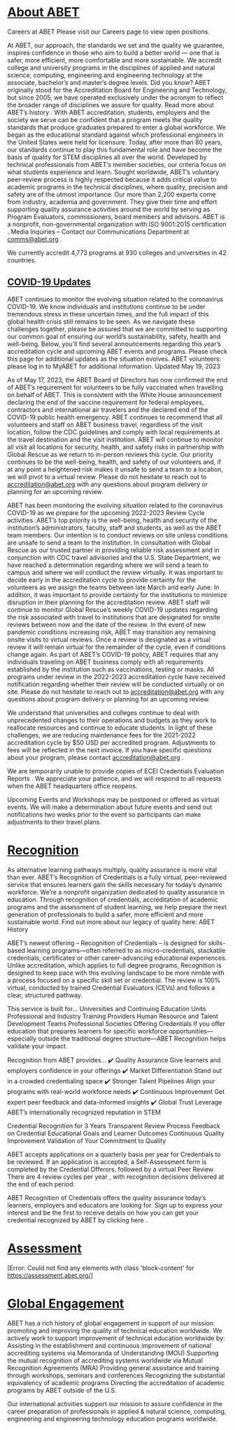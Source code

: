 # [About ABET](https://www.abet.org/about-abet/)

Careers at ABET
Please visit our
Careers page
to view open positions.

At ABET, our approach, the standards we set and the quality we guarantee, inspires confidence in those who aim to build a better world — one that is safer, more efficient, more comfortable and more sustainable.
We accredit college and university programs in the disciplines of applied and natural science, computing, engineering and engineering technology at the associate, bachelor’s and master’s degree levels.
Did you know?
ABET originally stood for the Accreditation Board for Engineering and Technology, but since 2005, we have operated exclusively under the acronym to reflect the broader range of disciplines we assure for quality.
Read more about ABET’s history
.
With ABET accreditation, students, employers and the society we serve can be confident that a program meets the quality standards that produce graduates prepared to enter a global workforce.
We began as the educational standard against which professional engineers in the United States were held for licensure. Today, after more than 80 years, our standards continue to play this fundamental role and have become the basis of quality for STEM disciplines all over the world.
Developed by technical professionals from ABET’s member societies, our criteria focus on what students experience and learn. Sought worldwide, ABET’s voluntary peer-review process is highly respected because it adds critical value to academic programs in the technical disciplines, where quality, precision and safety are of the utmost importance.
Our more than 2,200 experts come from industry, academia and government. They give their time and effort supporting quality assurance activities around the world by serving as Program Evaluators, commissioners, board members and advisors.
ABET is a nonprofit, non-governmental organization with
ISO 9001:2015 certification
.
Media Inquiries
– Contact our Communications Department at
comms@abet.org
.

We currently accredit 4,773 programs at 930 colleges and universities in 42 countries.

## [COVID-19 Updates](https://www.abet.org/accreditation/covid-19-update/)

ABET continues to monitor the evolving situation related to the coronavirus COVID-19. We know individuals and institutions continue to be under tremendous stress in these uncertain times, and the full impact of this global health crisis still remains to be seen. As we navigate these challenges together, please be assured that we are committed to supporting our common goal of ensuring our world’s sustainability, safety, health and well-being.
Below, you’ll find several announcements regarding this year’s accreditation cycle and upcoming ABET events and programs. Please check this page for additional updates as the situation evolves.
ABET volunteers: please log in to
MyABET
for additional information.
Updated May 19, 2023

As of May 17, 2023, the ABET Board of Directors has now confirmed the end of ABET’s requirement for volunteers to be fully vaccinated when travelling on behalf of ABET. This is consistent with the White House announcement declaring the end of the vaccine requirement for federal employees, contractors and international air travelers and the declared end of the COVID-19 public health emergency.
ABET continues to recommend that all volunteers and staff on ABET business travel, regardless of the visit location, follow the CDC guidelines and comply with local requirements at the travel destination and the visit institution. ABET will continue to monitor all visit all locations for security, health, and safety risks in partnership with Global Rescue as we return to in-person reviews this cycle. Our priority continues to be the well-being, health, and safety of our volunteers and, if at any point a heightened risk makes it unsafe to send a team to a location, we will pivot to a virtual review.
Please do not hesitate to reach out to
accreditation@abet.org
with any questions about program delivery or planning for an upcoming review.

ABET has been monitoring the evolving situation related to the coronavirus COVID-19 as we prepare for the upcoming 2022-2023 Review Cycle activities. ABET’s top priority is the well-being, health and security of the institution’s administrators, faculty, staff and students, as well as the ABET team members. Our intention is to conduct reviews on site unless conditions are unsafe to send a team to the institution.
In consultation with Global Rescue as our trusted partner in providing reliable risk assessment and in conjunction with CDC travel advisories and the U.S. State Department, we have reached a determination regarding where we will send a team to campus and where we will conduct the review virtually.
It was important to decide early in the accreditation cycle to provide certainty for the volunteers as we assign the teams between late March and early June. In addition, it was important to provide certainty for the institutions to minimize disruption in their planning for the accreditation review.
ABET staff will continue to monitor Global Rescue’s weekly COVID-19 updates regarding the risk associated with travel to institutions that are designated for onsite reviews between now and the date of the review.
In the event of new pandemic conditions increasing risk, ABET may transition any remaining onsite visits to virtual reviews. Once a review is designated as a virtual review it will remain virtual for the remainder of the cycle, even if conditions change again.
As part of ABET’s COVID-19 policy, ABET requires that any individuals traveling on ABET business comply with all requirements established by the institution such as vaccinations, testing or masks.
All programs under review in the 2022-2023 accreditation cycle have received notification regarding whether their review will be conducted virtually or on site.
Please do not hesitate to reach out to
accreditation@abet.org
with any questions about program delivery or planning for an upcoming review.

We understand that universities and colleges continue to deal with unprecedented changes to their operations and budgets as they work to reallocate resources and continue to educate students. In light of these challenges, we are reducing maintenance fees for the 2021-2022 accreditation cycle by $50 USD per accredited program.
Adjustments to fees will be reflected in the next invoice.
If you have specific questions about your program, please contact
accreditation@abet.org
.

We are temporarily unable to provide copies of
ECEI Credentials Evaluation Reports
. We appreciate your patience, and we will respond to all requests when the ABET headquarters office reopens.

Upcoming
Events and Workshops
may be postponed or offered as virtual events. We will make a determination about future events and send out notifications two weeks prior to the event so participants can make adjustments to their travel plans.


# [Recognition](https://www.abet.org/recognition/)

As alternative learning pathways multiply, quality assurance is more vital than ever. ABET’s Recognition of Credentials is a fully virtual, peer-reviewed service that ensures learners gain the skills necessary for today’s dynamic workforce.
We’re a nonprofit organization dedicated to quality assurance in education. Through recognition of credentials, accreditation of academic programs and the assessment of student learning, we help prepare the next generation of professionals to build a safer, more efficient and more sustainable world.
Find out more about our legacy of quality here:
ABET History

ABET’s newest offering – Recognition of Credentials – is designed for skills-based learning programs—often referred to as micro-credentials, stackable credentials, certificates or other career-advancing educational experiences.
Unlike accreditation, which applies to full degree programs, Recognition is designed to keep pace with this evolving landscape to be more nimble with a process focused on a specific skill set or credential. The review is 100% virtual, conducted by trained Credential Evaluators (CEVs) and follows a clear, structured pathway.

This service is built for…
Universities and Continuing Education Units
Professional and Industry Training Providers
Human Resource and Talent Development Teams
Professional Societies Offering Credentials
If you offer education that prepares learners for specific workforce opportunities—especially outside the traditional degree structure—ABET Recognition helps validate your impact.

Recognition from ABET provides…
✔️ Quality Assurance
Give learners and employers confidence in your offerings
✔️ Market Differentiation
Stand out in a crowded credentialing space
✔️ Stronger Talent Pipelines
Align your programs with real-world workforce needs
✔️ Continuous Improvement
Get expert peer feedback and data-informed insights
✔️ Global Trust
Leverage ABET’s internationally recognized reputation in STEM

Credential Recognition for 3 Years
Transparent Review Process
Feedback on Credential Educational Goals and Learner Outcomes
Continuous Quality Improvement
Validation of Your Commitment to Quality

ABET accepts applications on a quarterly basis per year for Credentials to be reviewed. If an application is accepted, a Self-Assessment form is completed by the Credential Offerors, followed by a virtual Peer Review.
There are
4 review cycles per year
, with recognition decisions delivered at the end of each period.

ABET Recognition of Credentials offers the quality assurance today’s learners, employers and educators are looking for.
Sign up to express your interest and be the first to receive details on how you can get your credential recognized by ABET by
clicking here
.


# [Assessment](https://assessment.abet.org/)

[Error: Could not find any elements with class 'block-content' for https://assessment.abet.org/]


# [Global Engagement](https://www.abet.org/global-engagement/)

ABET has a rich history of global engagement in support of our mission: promoting and improving the quality of technical education worldwide.
We actively work to support improvement of technical education worldwide by:
Assisting in the establishment and continuous improvement of national accrediting systems via
Memoranda of Understanding (MOU)
Supporting the mutual recognition of accrediting systems worldwide via
Mutual Recognition Agreements (MRA)
Providing general assistance and training through
workshops, seminars and conferences
Recognizing the
substantial equivalency
of academic programs
Directing the accreditation of academic programs by ABET
outside of the U.S.

Our international activities support our mission to assure confidence in the career preparation of professionals in applied & natural science, computing, engineering and engineering technology education programs worldwide.